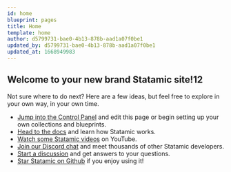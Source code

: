 ```yaml
---
id: home
blueprint: pages
title: Home
template: home
author: d5799731-bae0-4b13-878b-aad1a07f0be1
updated_by: d5799731-bae0-4b13-878b-aad1a07f0be1
updated_at: 1668949983
---
```

## Welcome to your new brand Statamic site!12

Not sure where to do next? Here are a few ideas, but feel free to explore in your own way, in your own time.

- [Jump into the Control Panel](/cp) and edit this page or begin setting up your own collections and blueprints.
- [Head to the docs](https://statamic.dev) and learn how Statamic works.
- [Watch some Statamic videos](https://youtube.com/statamic) on YouTube.
- [Join our Discord chat](https://statamic.com/discord) and meet thousands of other Statamic developers.
- [Start a discussion](https://github.com/statamic/cms/discussions) and get answers to your questions.
- [Star Statamic on Github](https://github.com/statamic/cms) if you enjoy using it!